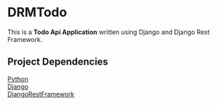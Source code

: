 # DRMTodo

This is a **Todo Api Application** written using Django and Django Rest Framework.

## Project Dependencies<br />
[Python](python.org)<br />
[Django](https://www.djangoproject.com/)<br />
[DjangoRestFramework](https://www.django-rest-framework.org/)<br />
